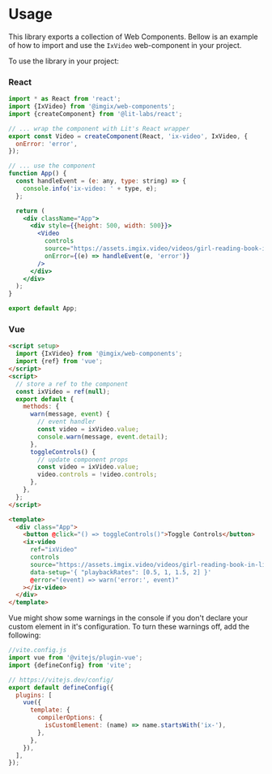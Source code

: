 # Usage

This library exports a collection of Web Components. Bellow is an example of how
to import and use the `IxVideo` web-component in your project.

To use the library in your project:

### React

```jsx
import * as React from 'react';
import {IxVideo} from '@imgix/web-components';
import {createComponent} from '@lit-labs/react';

// ... wrap the component with Lit's React wrapper
export const Video = createComponent(React, 'ix-video', IxVideo, {
  onError: 'error',
});

// ... use the component
function App() {
  const handleEvent = (e: any, type: string) => {
    console.info('ix-video: ' + type, e);
  };

  return (
    <div className="App">
      <div style={{height: 500, width: 500}}>
        <Video
          controls
          source="https://assets.imgix.video/videos/girl-reading-book-in-library.mp4"
          onError={(e) => handleEvent(e, 'error')}
        />
      </div>
    </div>
  );
}

export default App;
```

### Vue

```html
<script setup>
  import {IxVideo} from '@imgix/web-components';
  import {ref} from 'vue';
</script>
<script>
  // store a ref to the component
  const ixVideo = ref(null);
  export default {
    methods: {
      warn(message, event) {
        // event handler
        const video = ixVideo.value;
        console.warn(message, event.detail);
      },
      toggleControls() {
        // update component props
        const video = ixVideo.value;
        video.controls = !video.controls;
      },
    },
  };
</script>

<template>
  <div class="App">
    <button @click="() => toggleControls()">Toggle Controls</button>
    <ix-video
      ref="ixVideo"
      controls
      source="https://assets.imgix.video/videos/girl-reading-book-in-library.mp4"
      data-setup='{ "playbackRates": [0.5, 1, 1.5, 2] }'
      @error="(event) => warn('error:', event)"
    ></ix-video>
  </div>
</template>
```

Vue might show some warnings in the console if you don't declare your custom
element in it's configuration. To turn these warnings off, add the following:

```js
//vite.config.js
import vue from '@vitejs/plugin-vue';
import {defineConfig} from 'vite';

// https://vitejs.dev/config/
export default defineConfig({
  plugins: [
    vue({
      template: {
        compilerOptions: {
          isCustomElement: (name) => name.startsWith('ix-'),
        },
      },
    }),
  ],
});
```
